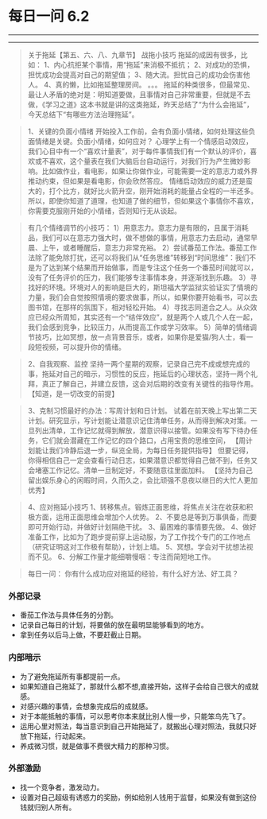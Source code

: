 # 每日一问 6.2
---
<!-- toc -->
---

>关于拖延【第五、六、八、九章节】
战拖小技巧
拖延的成因有很多，比如：
1、内心抗拒某个事情，用“拖延”来消极不抵抗；
2、对成功的恐惧，担忧成功会提高对自己的期望值；
3、随大流。担忧自己的成功会伤害他人。
4、真的懒，比如拖延整理房间。
。。。
拖延的种类很多，但最常见、最让人矛盾的绝对是：明知道要做，且事情对自己非常重要，但就是不去做，《学习之道》这本书就是讲的这类拖延，昨天总结了“为什么会拖延”，今天总结下“有哪些方法治理拖延”。

>1、关键的负面小情绪
开始投入工作前，会有负面小情绪，如何处理这些负面情绪是关键。负面小情绪，如何应对？
心理学上有一个情感启动效应，我们心目中有一个“喜欢计量表”，对于每件事情我们有一个默认的评价，喜欢或不喜欢，这个量表在我们大脑后台自动运行，对我们行为产生微妙影响。比如做作业，看电影，如果让你做作业，可能需要一定的意志力或外界推动约束，但如果是看电影，你会欣然答应。
情绪启动效应的威力还是蛮大的，打个比方，就好比火箭升空，刚开始消耗的能量占全程的一半还多。所以，即使你知道了道理，也知道了做的细节，但如果这个事情你不喜欢，你需要克服刚开始的小情绪，否则知行无从谈起。

>有几个情绪调节的小技巧：
>1）用意志力。意志力是有限的，且属于消耗品，我们可以在意志力强大时，做不想做的事情，用意志力去启动，通常早晨、上午，或者睡醒后，意志力非常充裕。
>2）尝试番茄工作法。番茄工作法除了能免除打扰，还可以将我们从“任务思维”转移到“时间思维”：我们不是为了达到某个结果而开始做事，而是专注这个任务一个番茄时间就可以，没有了任务评价的压力，我们能够专注事情本身，并逐渐找到乐趣。
>3）寻找好的环境。环境对人的影响是巨大的，斯坦福大学监狱实验证实了情境的力量，我们会自觉按照情境的要求做事，所以，如果你要开始看书，可以去图书馆，在那样的氛围下，相对轻松开始。
>4）寻找志同道合之人。从众效应已经众所周知，其实还有一个“结伴效应”，就是两个人或几个人在一起，我们会感到竞争，比较压力，从而提高工作或学习效率。
>5）简单的情绪调节技巧，比如冥想，放一点背景音乐，或者，如果你是爱猫/狗人士，看一段短视频，可以提升你的情绪。

>2、自我观察、监控
坚持一两个星期的观察，记录自己完不成或想完成的事，拖延对自己的暗示，习惯性的反应，拖延后的心理状态，坚持一两个礼拜，真正了解自己，并建立反馈，这会对后期的改变有关键性的指导作用。【知道，是一切改变的前提】

>3、克制习惯最好的办法：写周计划和日计划。
试着在前天晚上写出第二天计划。研究显示，写计划能让潜意识记住清单任务，从而得到解决对策。一旦列出清单，工作记忆就得到解放，潜意识得以接管。如果没有写下待办任务，它们就会潜藏在工作记忆的四个路口，占用宝贵的思维空间，
【周计划能让我们冷静后退一步，纵览全局，为每日任务提供指导】
但要记得，你得相信自己一定会查看行动日志，如果潜意识都觉得自己做不到，任务又会堵塞工作记忆。清单一旦制定好，不要随意往里面加料。
【坚持为自己留出娱乐身心的闲暇时间，久而久之，会比顽强不息夜以继日的大忙人更加优秀】

>4、应对拖延小技巧
1、转移焦点。锻炼正面思维，将焦点关注在收获和积极方面，运用正面思维会增加个人优势。
2、不要总是等到万事俱备，而要即可开始行动，并做好计划隔绝干扰。
3、最困难的事情要先做。
4、做好准备工作，比如为了跑步提前穿上运动服，为了工作找个专门的工作地点（研究证明这对工作极有帮助），计划上墙。
5、冥想。学会对干扰想法视而不见。
6、分解工作量才能细嚼慢咽：专注而简短地工作。

>每日一问：
你有什么成功应对拖延的经验，有什么好方法、好工具？

### 外部记录
- 番茄工作法与具体任务的分割。
- 记录自己每日的计划，将要做的放在最明显能够看到的地方。
- 拿到任务以后马上做，不要赶截止日期。

### 内部暗示
- 为了避免拖延所有事都提前一点。
- 如果知道自己拖延了，那就什么都不想,直接开始，这样子会给自己很大的成就感。
- 对感兴趣的事情，会想象完成后的成就感。
- 对于本能抵触的事情，可以思考你本来就比别人慢一步，只能笨鸟先飞了。
- 运用心里对照法，每当意识到自己开始拖延了，就搬出心理对照法，我就只好放下拖延，行动起来。
- 养成微习惯，就是做事不费很大精力的那种习惯。

### 外部激励

- 找一个竞争者，激发动力。
- 设置对自己超级有诱惑力的奖励，例如给别人钱用于监督，如果没有做到这份钱就归别人所有。
